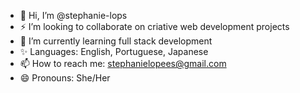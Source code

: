 - 👋 Hi, I’m @stephanie-lops
- ⚡ I’m looking to collaborate on criative web development projects
- 🌱 I’m currently learning full stack development
- ✨ Languages: English, Portuguese, Japanese 
- 📫 How to reach me: stephanielopees@gmail.com
- 😄 Pronouns: She/Her


<!---
stephanie-lops/stephanie-lops is a ✨ special ✨ repository because its `README.md` (this file) appears on your GitHub profile.
You can click the Preview link to take a look at your changes.
- ⚡ Fun fact: I'm also a photographer
💞️ 
--->

